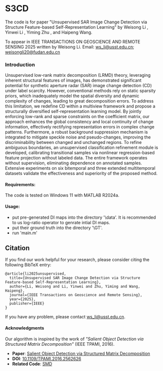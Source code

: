 # S3CD


The code is for paper "Unsupervised SAR Image Change Detection via Structure Feature-based Self-Representation Learning" by Weisong Li , Yinwei Li , Yiming Zhu , and Haipeng Wang.

To appear in IEEE TRANSACTIONS ON GEOSCIENCE AND REMOTE SENSING 2025 written by Weisong Li. Email: ws_li@usst.edu.cn; weisongli20@fudan.edu.cn

### Introduction

Unsupervised low-rank matrix decomposition (LRMD) theory, leveraging inherent structural features of images, has demonstrated significant potential for synthetic aperture radar (SAR) image change detection (CD) under label scarcity. However, conventional methods rely on static sparsity priors, which inadequately model the spatial diversity and dynamic complexity of changes, leading to great decomposition errors. To address this limitation, we redefine CD within a multiview framework and propose a structurally diversified self-representation learning model. By jointly enforcing low-rank and sparse constraints on the coefficient matrix, our approach enhances the global consistency and local continuity of change information, effectively rectifying representation errors in complex change patterns. Furthermore, a robust background suppression mechanism is integrated to mitigate speckle noise and pseudo-changes, improving the discriminability between changed and unchanged regions. To refine ambiguous
boundaries, an unsupervised classification refinement module is developed, calibrating transitional samples via nonlinear regression-based feature projection without labeled data. The entire framework operates without supervision, eliminating dependence on annotated samples. Extensive experiments on six bitemporal and three extended multitemporal datasets validate the effectiveness and superiority of the proposed method.

#### Requirements:
The code is tested on Windows 11 with MATLAB R2024a.

#### Usage:
- put pre-generated DI maps into the directory '\data'. It is recommended to us log-ratio operator to genrate intial DI maps.
- put their ground truth into the directory '\GT'.
- run 'main.m'



## <a name="Citation"></a>Citation
If you find our work helpful for your research, please consider citing the following BibTeX entry:
```text
@article{li2025unsupervised,
  title={Unsupervised SAR Image Change Detection via Structure Feature-based Self-Representation Learning},
  author={Li, Weisong and Li, Yinwei and Zhu, Yiming and Wang, Haipeng},
  journal={IEEE Transactions on Geoscience and Remote Sensing},
  year={2025},
  publisher={IEEE}
}
```

If you have any problem, please contact ws_li@usst.edu.cn.




#### Acknowledgments
Our algorithm is inspired by the work of *"Salient Object Detection via Structured Matrix Decomposition"* (IEEE TPAMI, 2016). 
- &zwnj;**Paper**&zwnj;: [Salient Object Detection via Structured Matrix Decomposition](https://ieeexplore.ieee.org/abstract/document/7464858)
- &zwnj;**DOI**&zwnj;: [10.1109/TPAMI.2016.2562626](http://dx.doi.org/10.1109/tpami.2016.2562626) 
- &zwnj;**Related Code**&zwnj;: [SMD](https://github.com/frankLeo123/Saliency_Matlab) 




